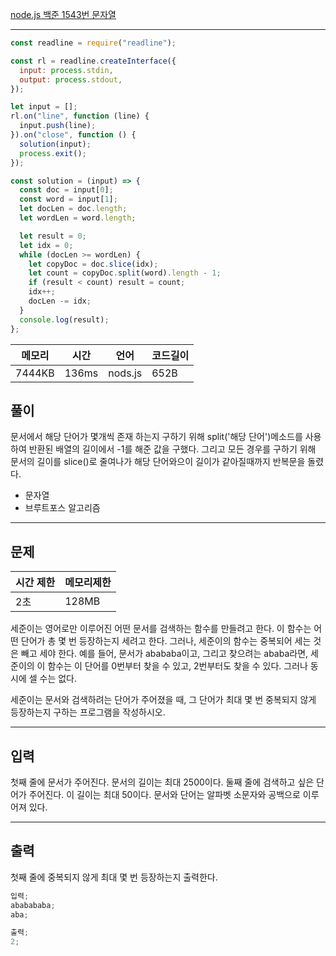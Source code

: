 [node.js 백준 1543번 문자열](https://www.acmicpc.net/problem/1120)

---

```javascript
const readline = require("readline");

const rl = readline.createInterface({
  input: process.stdin,
  output: process.stdout,
});

let input = [];
rl.on("line", function (line) {
  input.push(line);
}).on("close", function () {
  solution(input);
  process.exit();
});

const solution = (input) => {
  const doc = input[0];
  const word = input[1];
  let docLen = doc.length;
  let wordLen = word.length;

  let result = 0;
  let idx = 0;
  while (docLen >= wordLen) {
    let copyDoc = doc.slice(idx);
    let count = copyDoc.split(word).length - 1;
    if (result < count) result = count;
    idx++;
    docLen -= idx;
  }
  console.log(result);
};
```

| 메모리 | 시간  | 언어    | 코드길이 |
| ------ | ----- | ------- | -------- |
| 7444KB | 136ms | nods.js | 652B     |

## 풀이

문서에서 해당 단어가 몇개씩 존재 하는지 구하기 위해 split('해당 단어')메소드를 사용하여 반환된 배열의 길이에서 -1를 해준 값을 구했다.
그리고 모든 경우를 구하기 위해 문서의 길이를 slice()로 줄여나가 해당 단어와으이 길이가 같아질때까지 반복문을 돌렸다.

- 문자열
- 브루트포스 알고리즘

---

## 문제

| 시간 제한 | 메모리제한 |
| --------- | ---------- |
| 2초       | 128MB      |

세준이는 영어로만 이루어진 어떤 문서를 검색하는 함수를 만들려고 한다. 이 함수는 어떤 단어가 총 몇 번 등장하는지 세려고 한다. 그러나, 세준이의 함수는 중복되어 세는 것은 빼고 세야 한다. 예를 들어, 문서가 abababa이고, 그리고 찾으려는 ababa라면, 세준이의 이 함수는 이 단어를 0번부터 찾을 수 있고, 2번부터도 찾을 수 있다. 그러나 동시에 셀 수는 없다.

세준이는 문서와 검색하려는 단어가 주어졌을 때, 그 단어가 최대 몇 번 중복되지 않게 등장하는지 구하는 프로그램을 작성하시오.

---

## 입력

첫째 줄에 문서가 주어진다. 문서의 길이는 최대 2500이다. 둘째 줄에 검색하고 싶은 단어가 주어진다. 이 길이는 최대 50이다. 문서와 단어는 알파벳 소문자와 공백으로 이루어져 있다.

---

## 출력

첫째 줄에 중복되지 않게 최대 몇 번 등장하는지 출력한다.

```javascript
입력;
ababababa;
aba;

출력;
2;
```
